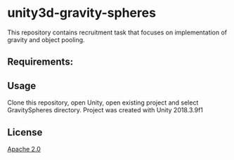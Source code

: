 # unity3d-gravity-spheres
This repository contains recruitment task that focuses on implementation of gravity and object pooling.

## Requirements:

## Usage
Clone this repository, open Unity, open existing project and select GravitySpheres directory.
Project was created with Unity 2018.3.9f1

## License
[Apache 2.0](https://www.apache.org/licenses/LICENSE-2.0.txt)
